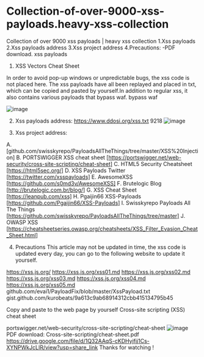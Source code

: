 # Collection-of-over-9000-xss-payloads.heavy-xss-collection
Collection of over 9000 xss payloads | heavy xss collection
1.Xss payloads
2.Xss payloads address
3.Xss project address
4.Precautions:
  -PDF download.
  xss payloads
  
  
1. XSS Vectors Cheat Sheet

In order to avoid pop-up windows or unpredictable bugs, the xss code is not placed here. The xss payloads have all been replayed and placed in txt, which can be copied and pasted by yourself.In addition to regular xss, it also contains various payloads that bypass waf. bypass waf

![image](https://user-images.githubusercontent.com/59002589/205910311-18a7d11a-1c46-407c-99cb-04781d8c5ad6.png)

2. Xss payloads address:
https://www.ddosi.org/xss.txt 9218
![image](https://user-images.githubusercontent.com/59002589/205910891-e8e0811e-c333-446d-93cd-a319fecb65eb.png)

3. Xss project address:

A. [github.com/swisskyrepo/PayloadsAllTheThings/tree/master/XSS%20Injection]
B. PORTSWIGGER XSS cheat sheet [https://portswigger.net/web-security/cross-site-scripting/cheat-sheet]
C. HTML5 Security Cheatsheet [https://html5sec.org/]
D. XSS Payloads Twitter [https://twitter.com/xsspayloads]
E. AwesomeXSS [https://github.com/s0md3v/AwesomeXSS]
F. Brutelogic Blog [http://brutelogic.com.br/blog/]
G. XSS Cheat Sheet [https://leanpub.com/xss]
H. Pgaijin66 XSS-Payloads [https://github.com/Pgaijin66/XSS-Payloads]
I. Swisskyrepo Payloads All The Things [https://github.com/swisskyrepo/PayloadsAllTheThings/tree/master]
J. OWASP XSS [https://cheatsheetseries.owasp.org/cheatsheets/XSS_Filter_Evasion_Cheat_Sheet.html]

4. Precautions
This article may not be updated in time, the xss code is updated every day, you can go to the following website to update it yourself.

https://xss.js.org/
https://xss.js.org/xss01.md
https://xss.js.org/xss02.md
https://xss.js.org/xss03.md
https://xss.js.org/xss04.md
https://xss.js.org/xss05.md
github.com/evai1/PayloadFix/blob/master/XssPayload.txt
gist.github.com/kurobeats/9a613c9ab68914312cbb415134795b45

Copy and paste to the web page by yourself
Cross-site scripting (XSS) cheat sheet

portswigger.net/web-security/cross-site-scripting/cheat-sheet
![image](https://user-images.githubusercontent.com/59002589/205913538-90843c61-4777-4229-8570-2966764c5457.png)
 PDF download:
 Cross-site-scripting/cheat-sheet.pdf
 https://drive.google.com/file/d/1Q32AAqS-cKDHyjfjj1Cs-XYNPWkJcLIR/view?usp=share_link
 Thanks for watching !
